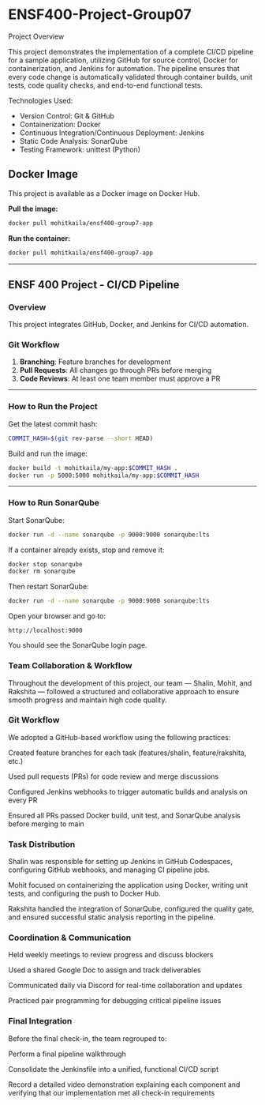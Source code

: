 # ENSF400-Project-Group07

Project Overview

This project demonstrates the implementation of a complete CI/CD pipeline for a sample application, utilizing GitHub for source control, Docker for containerization, and Jenkins for automation. The pipeline ensures that every code change is automatically validated through container builds, unit tests, code quality checks, and end-to-end functional tests.

Technologies Used:

- Version Control: Git & GitHub
- Containerization: Docker
- Continuous Integration/Continuous Deployment: Jenkins
- Static Code Analysis: SonarQube
- Testing Framework: unittest (Python)

## Docker Image

This project is available as a Docker image on Docker Hub.

**Pull the image:**

```bash
docker pull mohitkaila/ensf400-group7-app
```

**Run the container:**

```bash
docker pull mohitkaila/ensf400-group7-app
```

---

## ENSF 400 Project - CI/CD Pipeline

### Overview

This project integrates GitHub, Docker, and Jenkins for CI/CD automation.

### Git Workflow

1. **Branching**: Feature branches for development  
2. **Pull Requests**: All changes go through PRs before merging  
3. **Code Reviews**: At least one team member must approve a PR

---

### How to Run the Project

Get the latest commit hash:

```bash
COMMIT_HASH=$(git rev-parse --short HEAD)
```

Build and run the image:

```bash
docker build -t mohitkaila/my-app:$COMMIT_HASH .
docker run -p 5000:5000 mohitkaila/my-app:$COMMIT_HASH
```

---

### How to Run SonarQube

Start SonarQube:

```bash
docker run -d --name sonarqube -p 9000:9000 sonarqube:lts
```

If a container already exists, stop and remove it:

```bash
docker stop sonarqube
docker rm sonarqube
```

Then restart SonarQube:

```bash
docker run -d --name sonarqube -p 9000:9000 sonarqube:lts
```

Open your browser and go to:


```
http://localhost:9000
```

You should see the SonarQube login page.

###

### Team Collaboration & Workflow
Throughout the development of this project, our team — Shalin, Mohit, and Rakshita — followed a structured and collaborative approach to ensure smooth progress and maintain high code quality.

### Git Workflow
We adopted a GitHub-based workflow using the following practices:

Created feature branches for each task (features/shalin, feature/rakshita, etc.)

Used pull requests (PRs) for code review and merge discussions

Configured Jenkins webhooks to trigger automatic builds and analysis on every PR

Ensured all PRs passed Docker build, unit test, and SonarQube analysis before merging to main

### Task Distribution
Shalin was responsible for setting up Jenkins in GitHub Codespaces, configuring GitHub webhooks, and managing CI pipeline jobs.

Mohit focused on containerizing the application using Docker, writing unit tests, and configuring the push to Docker Hub.

Rakshita handled the integration of SonarQube, configured the quality gate, and ensured successful static analysis reporting in the pipeline.

### Coordination & Communication
Held weekly meetings to review progress and discuss blockers

Used a shared Google Doc to assign and track deliverables

Communicated daily via Discord for real-time collaboration and updates

Practiced pair programming for debugging critical pipeline issues

### Final Integration
Before the final check-in, the team regrouped to:

Perform a final pipeline walkthrough

Consolidate the Jenkinsfile into a unified, functional CI/CD script

Record a detailed video demonstration explaining each component and verifying that our implementation met all check-in requirements
